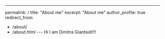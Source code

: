 ---
permalink: /
title: "About me"
excerpt: "About me"
author_profile: true
redirect_from: 
  - /about/
  - /about.html
--- Hi I am Dimitra Giantsidi!!!